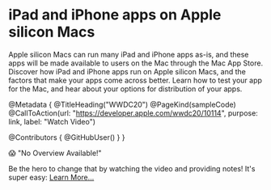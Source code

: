 # iPad and iPhone apps on Apple silicon Macs

Apple silicon Macs can run many iPad and iPhone apps as-is, and these apps will be made available to users on the Mac through the Mac App Store. Discover how iPad and iPhone apps run on Apple silicon Macs, and the factors that make your apps come across better. Learn how to test your app for the Mac, and hear about your options for distribution of your apps.

@Metadata {
   @TitleHeading("WWDC20")
   @PageKind(sampleCode)
   @CallToAction(url: "https://developer.apple.com/wwdc20/10114", purpose: link, label: "Watch Video")

   @Contributors {
      @GitHubUser(<replace this with your GitHub handle>)
   }
}

😱 "No Overview Available!"

Be the hero to change that by watching the video and providing notes! It's super easy:
 [Learn More…](https://wwdcnotes.github.io/WWDCNotes/documentation/wwdcnotes/contributing)
